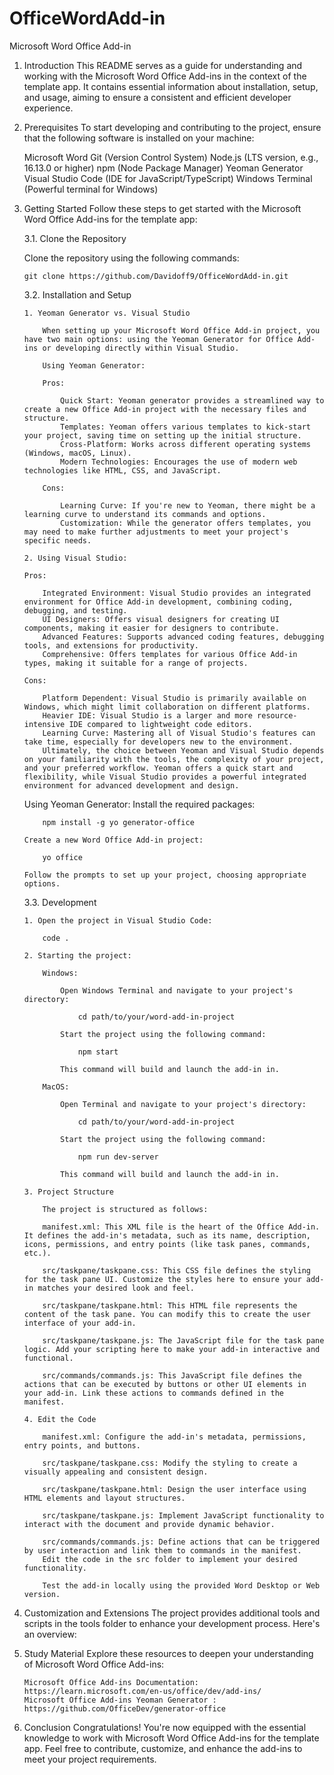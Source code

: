 # OfficeWordAdd-in

Microsoft Word Office Add-in

1.  Introduction
    This README serves as a guide for understanding and working with the Microsoft Word Office Add-ins in the context of the template app. It contains essential information about installation, setup, and usage, aiming to ensure a consistent and efficient developer experience.

2.  Prerequisites
    To start developing and contributing to the project, ensure that the following software is installed on your machine:

    Microsoft Word
    Git (Version Control System)
    Node.js (LTS version, e.g., 16.13.0 or higher)
    npm (Node Package Manager)
    Yeoman Generator
    Visual Studio Code (IDE for JavaScript/TypeScript)
    Windows Terminal (Powerful terminal for Windows)

3.  Getting Started
    Follow these steps to get started with the Microsoft Word Office Add-ins for the template app:

    3.1. Clone the Repository

    Clone the repository using the following commands:

        git clone https://github.com/Davidoff9/OfficeWordAdd-in.git

    3.2. Installation and Setup

        1. Yeoman Generator vs. Visual Studio

            When setting up your Microsoft Word Office Add-in project, you have two main options: using the Yeoman Generator for Office Add-ins or developing directly within Visual Studio.

            Using Yeoman Generator:

            Pros:

                Quick Start: Yeoman generator provides a streamlined way to create a new Office Add-in project with the necessary files and structure.
                Templates: Yeoman offers various templates to kick-start your project, saving time on setting up the initial structure.
                Cross-Platform: Works across different operating systems (Windows, macOS, Linux).
                Modern Technologies: Encourages the use of modern web technologies like HTML, CSS, and JavaScript.

            Cons:

                Learning Curve: If you're new to Yeoman, there might be a learning curve to understand its commands and options.
                Customization: While the generator offers templates, you may need to make further adjustments to meet your project's specific needs.

        2. Using Visual Studio:

        Pros:

            Integrated Environment: Visual Studio provides an integrated environment for Office Add-in development, combining coding, debugging, and testing.
            UI Designers: Offers visual designers for creating UI components, making it easier for designers to contribute.
            Advanced Features: Supports advanced coding features, debugging tools, and extensions for productivity.
            Comprehensive: Offers templates for various Office Add-in types, making it suitable for a range of projects.

        Cons:

            Platform Dependent: Visual Studio is primarily available on Windows, which might limit collaboration on different platforms.
            Heavier IDE: Visual Studio is a larger and more resource-intensive IDE compared to lightweight code editors.
            Learning Curve: Mastering all of Visual Studio's features can take time, especially for developers new to the environment.
            Ultimately, the choice between Yeoman and Visual Studio depends on your familiarity with the tools, the complexity of your project, and your preferred workflow. Yeoman offers a quick start and flexibility, while Visual Studio provides a powerful integrated environment for advanced development and design.

    Using Yeoman Generator:
    Install the required packages:

            npm install -g yo generator-office

        Create a new Word Office Add-in project:

            yo office

        Follow the prompts to set up your project, choosing appropriate options.

    3.3. Development

        1. Open the project in Visual Studio Code:

            code .

        2. Starting the project:

            Windows:

                Open Windows Terminal and navigate to your project's directory:

                    cd path/to/your/word-add-in-project

                Start the project using the following command:

                    npm start

                This command will build and launch the add-in in.

            MacOS:

                Open Terminal and navigate to your project's directory:

                    cd path/to/your/word-add-in-project

                Start the project using the following command:

                    npm run dev-server

                This command will build and launch the add-in in.

        3. Project Structure

            The project is structured as follows:

            manifest.xml: This XML file is the heart of the Office Add-in. It defines the add-in's metadata, such as its name, description, icons, permissions, and entry points (like task panes, commands, etc.).

            src/taskpane/taskpane.css: This CSS file defines the styling for the task pane UI. Customize the styles here to ensure your add-in matches your desired look and feel.

            src/taskpane/taskpane.html: This HTML file represents the content of the task pane. You can modify this to create the user interface of your add-in.

            src/taskpane/taskpane.js: The JavaScript file for the task pane logic. Add your scripting here to make your add-in interactive and functional.

            src/commands/commands.js: This JavaScript file defines the actions that can be executed by buttons or other UI elements in your add-in. Link these actions to commands defined in the manifest.

        4. Edit the Code

            manifest.xml: Configure the add-in's metadata, permissions, entry points, and buttons.

            src/taskpane/taskpane.css: Modify the styling to create a visually appealing and consistent design.

            src/taskpane/taskpane.html: Design the user interface using HTML elements and layout structures.

            src/taskpane/taskpane.js: Implement JavaScript functionality to interact with the document and provide dynamic behavior.

            src/commands/commands.js: Define actions that can be triggered by user interaction and link them to commands in the manifest.
            Edit the code in the src folder to implement your desired functionality.

            Test the add-in locally using the provided Word Desktop or Web version.

4.  Customization and Extensions
    The project provides additional tools and scripts in the tools folder to enhance your development process. Here's an overview:

5.  Study Material
    Explore these resources to deepen your understanding of Microsoft Word Office Add-ins:

        Microsoft Office Add-ins Documentation: https://learn.microsoft.com/en-us/office/dev/add-ins/
        Microsoft Office Add-ins Yeoman Generator : https://github.com/OfficeDev/generator-office

6.  Conclusion
    Congratulations! You're now equipped with the essential knowledge to work with Microsoft Word Office Add-ins for the template app. Feel free to contribute, customize, and enhance the add-ins to meet your project requirements.
